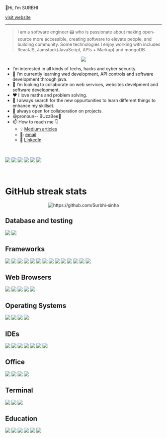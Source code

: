  👋Hi, I’m SURBHI
 
 [visit website](https://surbhi-sinha.github.io/)
 
 ---
 > I am a software engineer 📟 who is passionate about making open-source more accessible, creating software to elevate people, and building community. Some technologies I enjoy working with includes ReactJS, Jamstack(JavaScript, APIs + Markup) and mongoDB. 
 
 <p align="center"> <img src="INTRO.gif"> </p>



- I’m interested in all kinds of techs, hacks and cyber security.
- 🌱 I’m currently learning wed development, API controls and software development through java.
- 💞️ I’m looking to collaborate on web services, websites develpment and software development.
- :heart: I love maths and problem solving.
- :eyes: I always search for the new oppurtunities to learn different things to enhance my skillset.
- :handshake: always open for collaboration on projects.
- :satisfied:pronoun-- BUzzBee:honeybee:
- 📫 How to reach me :point_down:
  - :bulb: [Medium articles](https://www.quora.com/profile/Surbhi-367)
  - 📧: [email](astsurbhisinha@gmail.com)
  - :office: [LinkedIn](https://www.linkedin.com/in/surbhi-sinha-554902176/)

<!---
Surbhi-sinha/Surbhi-sinha is a ✨ special ✨ repository because its `README.md` (this file) appears on your GitHub profile.
You can click the Preview link to take a look at your changes.
--->


<br>
<br>
<div align="inline">
 <img src="https://img.shields.io/badge/HTML5-E34F26?style=for-the-badge&logo=html5&logoColor=white" />
<img src="https://img.shields.io/badge/CSS3-1572B6?style=for-the-badge&logo=css3&logoColor=white" />
<img src="https://img.shields.io/badge/JavaScript-323330?style=for-the-badge&logo=javascript&logoColor=F7DF1E" />
<img src="https://img.shields.io/badge/Java-ED8B00?style=for-the-badge&logo=java&logoColor=white" />
<img src= "https://img.shields.io/badge/json-5E5C5C?style=for-the-badge&logo=json&logoColor=white">
<img src="https://img.shields.io/badge/C-00599C?style=for-the-badge&logo=c&logoColor=white" />
</div>

<br>
<br>
<h1>GitHub streak stats</h1>

<p align="center">
 <img align="center" src="https://github-readme-streak-stats.herokuapp.com/?user=Surbhi-sinha&theme=gruvbox_duo" alt="https://github.com/Surbhi-sinha" />
</p>





## Database and testing
<div align="inline">
 <img src ="	https://img.shields.io/badge/MySQL-00000F?style=for-the-badge&logo=mysql&logoColor=white" />
 <img src ="https://img.shields.io/badge/MongoDB-4EA94B?style=for-the-badge&logo=mongodb&logoColor=white" />
</div>

## Frameworks

<div align="inline">
 <img src = "https://img.shields.io/badge/Node.js-339933?style=for-the-badge&logo=nodedotjs&logoColor=white" />
 <img src = "https://img.shields.io/badge/npm-CB3837?style=for-the-badge&logo=npm&logoColor=white" />
 <img src = "https://img.shields.io/badge/Yarn-2C8EBB?style=for-the-badge&logo=yarn&logoColor=white" />
 <img src = "https://img.shields.io/badge/Express.js-000000?style=for-the-badge&logo=express&logoColor=white" />
 <img src = "https://img.shields.io/badge/Sass-CC6699?style=for-the-badge&logo=sass&logoColor=white" />
 <img src ="https://img.shields.io/badge/Font_Awesome-339AF0?style=for-the-badge&logo=fontawesome&logoColor=white" />
 <img src="https://img.shields.io/badge/Git-F05032?style=for-the-badge&logo=git&logoColor=white" />
 <img src="https://img.shields.io/badge/Spring-6DB33F?style=for-the-badge&logo=spring&logoColor=white" />
 <img src="https://img.shields.io/badge/Spring_Boot-F2F4F9?style=for-the-badge&logo=spring-boot" />
 <img src="https://img.shields.io/badge/fastapi-109989?style=for-the-badge&logo=FASTAPI&logoColor=white" />
 <img src="https://img.shields.io/badge/Django-092E20?style=for-the-badge&logo=django&logoColor=green" />
 <img src="https://img.shields.io/badge/jQuery-0769AD?style=for-the-badge&logo=jquery&logoColor=white" />
 <img src="	https://img.shields.io/badge/Bootstrap-563D7C?style=for-the-badge&logo=bootstrap&logoColor=white" />
 <img src = "	https://img.shields.io/badge/React-20232A?style=for-the-badge&logo=react&logoColor=61DAFB" />
</div>

## Web Browsers
<div align="inline">
 <img src="https://img.shields.io/badge/Google_chrome-4285F4?style=for-the-badge&logo=Google-chrome&logoColor=white" />
 <img src = "https://img.shields.io/badge/Google_chrome-4285F4?style=for-the-badge&logo=Google-chrome&logoColor=white"/>
  <img src = "https://img.shields.io/badge/Brave-FF1B2D?style=for-the-badge&logo=Brave&logoColor=white"/>
  <img src = "https://img.shields.io/badge/Safari-FF1B2D?style=for-the-badge&logo=Safari&logoColor=white"/>
  <img src = "https://img.shields.io/badge/Tor_Browser-7D4698?style=for-the-badge&logo=Tor-Browser&logoColor=white"/>
</div>

## Operating Systems
<div align="inline">
 <img src="https://img.shields.io/badge/Windows-0078D6?style=for-the-badge&logo=windows&logoColor=white" />
 <img src="https://img.shields.io/badge/Linux-FCC624?style=for-the-badge&logo=linux&logoColor=black" />
 <img src="https://img.shields.io/badge/Kali_Linux-557C94?style=for-the-badge&logo=kali-linux&logoColor=white" />
 <img src="https://img.shields.io/badge/Ubuntu-E95420?style=for-the-badge&logo=ubuntu&logoColor=white" />
</div>

## IDEs
<div align="inline">
 <img src="https://img.shields.io/badge/Visual_Studio_Code-0078D4?style=for-the-badge&logo=visual%20studio%20code&logoColor=white" />
 <img src="	https://img.shields.io/badge/Visual_Studio-5C2D91?style=for-the-badge&logo=visual%20studio&logoColor=white" />
 <img src="https://img.shields.io/badge/Atom-66595C?style=for-the-badge&logo=Atom&logoColor=white" />
 <img src="https://img.shields.io/badge/Eclipse-2C2255?style=for-the-badge&logo=eclipse&logoColor=white" />
 <img src="https://img.shields.io/badge/-CodeChef-5B4638?style=for-the-badge&logo=CodeChef&logoColor=white" />
 <img src="https://img.shields.io/badge/pycharm-143?style=for-the-badge&logo=pycharm&logoColor=black&color=black&labelColor=green" />
 <img src="https://img.shields.io/badge/sublime_text-%23575757.svg?&style=for-the-badge&logo=sublime-text&logoColor=important" />
</div>

## Office
<div align="inline">
 <img src="https://img.shields.io/badge/Microsoft_Excel-217346?style=for-the-badge&logo=microsoft-excel&logoColor=white" />
 <img src="https://img.shields.io/badge/Microsoft_PowerPoint-B7472A?style=for-the-badge&logo=microsoft-powerpoint&logoColor=white" />
 <img src="https://img.shields.io/badge/Microsoft_Access-A4373A?style=for-the-badge&logo=microsoft-access&logoColor=white" />
 <img src="	https://img.shields.io/badge/LibreOffice-18A303?style=for-the-badge&logo=LibreOffice&logoColor=white" />
</div>

## Terminal

<div align="inline">
 <img src="https://img.shields.io/badge/GNU%20Bash-4EAA25?style=for-the-badge&logo=GNU%20Bash&logoColor=white" />
 <img src="https://img.shields.io/badge/Hyper-000000?style=for-the-badge&logo=hyper&logoColor=white" />
 <img src="https://img.shields.io/badge/windows%20terminal-4D4D4D?style=for-the-badge&logo=windows%20terminal&logoColor=white" />
 
</div>

## Education
<div align ="inline">
 <img src = "https://img.shields.io/badge/Udemy-EC5252?style=for-the-badge&logo=Udemy&logoColor=white" />
 <img src = "https://img.shields.io/badge/Khan%20Academy-14BF96?style=for-the-badge&logo=Khan%20Academy&logoColor=white" />
 <img src = "https://img.shields.io/badge/Coursera-0056D2?style=for-the-badge&logo=Coursera&logoColor=white" />
 <img src = "https://img.shields.io/badge/free%20code%20camp-27273D?style=for-the-badge&logo=freecodecamp&logoColor=white" />
 <img src = "https://img.shields.io/badge/Codecademy-FFF0E5?style=for-the-badge&logo=codecademy&logoColor=303347" />
 <img src = "https://img.shields.io/badge/Duolingo-58CC02?style=for-the-badge&logo=Duolingo&logoColor=white" />
</div>
